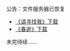 公告：文件服务器已恢复              

* [《请寻找我》下载](http://op.sbb.zone:8888/share/upWdNPLt)         
* [《春逝》下载](http://op.sbb.zone:8888/share/8AqW-A1d)                       

未完待续......
